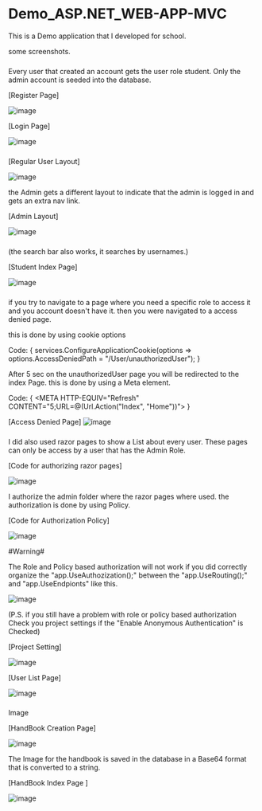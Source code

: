 # Demo_ASP.NET_WEB-APP-MVC

This is a Demo application that I developed for school.


some screenshots.


###
Every user that created an account gets the user role student.
Only the admin account is seeded into the database.

[Register Page]

![image](https://user-images.githubusercontent.com/48015605/128919484-d2019841-7f70-4c1e-b082-f8a5849ccf23.png)

[Login Page]

![image](https://user-images.githubusercontent.com/48015605/128918943-0c69c462-89fc-4157-9c2a-859ff70540f3.png)


###

[Regular User Layout]

![image](https://user-images.githubusercontent.com/48015605/128920095-6269d35e-5cbb-4a57-aaa1-fca47ada5d52.png)

the Admin gets a different layout to indicate that the admin is logged in and gets an extra nav link.

[Admin Layout]

![image](https://user-images.githubusercontent.com/48015605/128920303-bd112225-9d21-493a-a74e-3cd8a09540a6.png)


###

(the search bar also works, it searches by usernames.)

[Student Index Page]

![image](https://user-images.githubusercontent.com/48015605/128920913-47f4cbc1-a22b-4bfd-915c-c76a81b25a97.png)


###
if you try to navigate to a page where you need a specific role to access it and you account doesn't have it. then you were navigated to a access denied page.

this is done by using cookie options


Code:
{
  services.ConfigureApplicationCookie(options => options.AccessDeniedPath = "/User/unauthorizedUser");
}

After 5 sec on the unauthorizedUser page you will be redirected to the index Page.
this is done by using a Meta element.

Code: {
  <META HTTP-EQUIV="Refresh" CONTENT="5;URL=@(Url.Action("Index", "Home"))">
  }
  
[Access Denied Page]
  ![image](https://user-images.githubusercontent.com/48015605/128921024-2da588af-33af-4fad-99ae-979754e4f34d.png)


###

I did also used razor pages to show a List about every user. These pages can only be access by a user that has the Admin Role.

[Code for authorizing razor pages]
  
  ![image](https://user-images.githubusercontent.com/48015605/128927750-bd38411b-1394-4228-92fd-cfe26b6e5e63.png)

I authorize the admin folder where the razor pages where used. the authorization is done by using Policy.

[Code for Authorization Policy]
  
  ![image](https://user-images.githubusercontent.com/48015605/128928279-cc6de5c6-e3c2-4f36-874b-d5d4795e659d.png)

#Warning#
  
  The Role and Policy based authorization will not work if you did correctly organize the "app.UseAuthozization();" between the "app.UseRouting();" and "app.UseEndpionts"
  like this.
  
  ![image](https://user-images.githubusercontent.com/48015605/128928496-2c66990c-8da7-497e-a84b-264057ec8e4f.png)

  (P.S. if you still have a problem with role or policy based authorization Check you project settings if the "Enable Anonymous Authentication" is Checked)
  
  [Project Setting]
  
  ![image](https://user-images.githubusercontent.com/48015605/128931484-d4f3bac2-a4cf-4e88-bc15-49ca567a9e8a.png)


 [User List Page]
  
 ![image](https://user-images.githubusercontent.com/48015605/128927127-5f387f87-ad0a-4360-a449-489ee78c3129.png)


###
  Image
  
  [HandBook Creation Page]
  
  ![image](https://user-images.githubusercontent.com/48015605/128932670-06fb13bc-ad9e-43d2-b217-3f12633e27c5.png)

  The Image for the handbook is saved in the database in a Base64 format that is converted to a string.
  
  
  
  [HandBook Index Page ]
  
  ![image](https://user-images.githubusercontent.com/48015605/128932272-6d52e3bd-24ce-4014-9535-5e1603f4295c.png)




